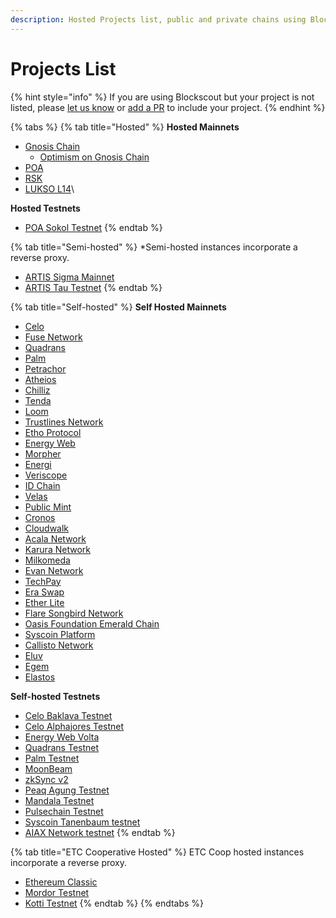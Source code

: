 ```yaml
---
description: Hosted Projects list, public and private chains using BlockScout
---
```


# Projects List

{% hint style="info" %}
If you are using Blockscout but your project is not listed, please [let us know](https://discord.com/invite/ZUnrZTK) or [add a PR](https://github.com/blockscout/docs) to include your project.
{% endhint %}

{% tabs %}
{% tab title="Hosted" %}
**Hosted Mainnets**

* [Gnosis Chain](https://blockscout.com/xdai/mainnet/)
  * [Optimism on Gnosis Chain](https://blockscout.com/xdai/optimism)
* [POA](https://blockscout.com/poa/core)
* [RSK](https://blockscout.com/rsk/mainnet)
* [LUKSO L14](https://blockscout.com/lukso/l14)\


**Hosted Testnets**

* [POA Sokol Testnet](https://blockscout.com/poa/sokol)
{% endtab %}

{% tab title="Semi-hosted" %}
\*Semi-hosted instances incorporate a reverse proxy.

* [ARTIS Sigma Mainnet](https://blockscout.com/artis/sigma1)
* [ARTIS Tau Testnet](https://blockscout.com/artis/tau1)
{% endtab %}

{% tab title="Self-hosted" %}
**Self Hosted Mainnets**

* [Celo](https://explorer.celo.org)
* [Fuse Network](https://explorer.fuse.io)
* [Quadrans](https://explorer.quadrans.io/)
* [Palm](https://explorer.palm.io)
* [Petrachor](https://explorer.petrachor.com/)
* [Atheios](https://explorer.atheios.org/)
* [Chilliz](https://explorer.chiliz.com/)
* [Tenda](https://tenda.network)
* [Loom](https://basechain-blockexplorer.dappchains.com/)
* [Trustlines Network](https://explore.tlbc.trustlines.foundation/)
* [Etho Protocol](https://explorer.ethoprotocol.com/)
* [Energy Web](https://explorer.energyweb.org/)
* [Morpher](https://scan.morpher.com/)
* [Energi](https://explorer.energi.network/)
* [Veriscope](https://bx.veriscope.network/)
* [ID Chain](https://explorer.idchain.one/)
* [Velas](https://explorer.velas.com/)
* [Public Mint](https://explorer.publicmint.io/)
* [Cronos](https://cronos-explorer.crypto.org/)
* [Cloudwalk](https://explorer.mainnet.cloudwalk.io/)
* [Acala Network](https://blockscout.acala.network/)
* [Karura Network](https://blockscout.karura.network/)
* [Milkomeda](https://explorer-mainnet-cardano-evm.c1.milkomeda.com/)
* [Evan Network](https://explorer.evan.network/)
* [TechPay](https://tpcscan.com/)
* [Era Swap](https://eraswap.info/)
* [Ether Lite](https://explorer.etherlite.org/)
* [Flare Songbird Network](https://songbird-explorer.flare.network/)
* [Oasis Foundation Emerald Chain](https://explorer.emerald.oasis.dev/)
* [Syscoin Platform](https://explorer.syscoin.org/)
* [Callisto Network](https://explorer.callisto.network/)
* [Eluv](https://exp.contentfabric.io/)
* [Egem](https://blockscout.egem.io/)
* [Elastos](https://eth.elastos.io/)



**Self-hosted Testnets**

* [Celo Baklava Testnet](https://baklava-blockscout.celo-testnet.org/)&#x20;
* [Celo Alphajores Testnet](https://alfajores-blockscout.celo-testnet.org/)
* [Energy Web Volta](https://volta-explorer.energyweb.org/)
* [Quadrans Testnet](https://explorer.testnet.quadrans.io/)
* [Palm Testnet](https://explorer.palm-uat.xyz)
* [MoonBeam](https://blockscout.moonriver.moonbeam.network/)
* [zkSync v2](https://zksync2-testnet.zkscan.io/)
* [Peaq Agung Testnet](https://scout.agung.peaq.network/)
* [Mandala Testnet](https://blockscout.mandala.acala.network/)
* [Pulsechain Testnet](https://scan.v2b.testnet.pulsechain.com/)
* [Syscoin Tanenbaum testnet](https://tanenbaum.io/)
* [AIAX Network testnet](https://aiaxscan.com/)
{% endtab %}

{% tab title="ETC Cooperative Hosted" %}
ETC Coop hosted instances incorporate a reverse proxy.

* [Ethereum Classic](https://blockscout.com/etc/mainnet)
* [Mordor Testnet](https://blockscout.com/etc/mordor)
* [Kotti Testnet](https://blockscout.com/etc/kotti)
{% endtab %}
{% endtabs %}
